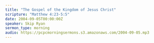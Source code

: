 ```yaml
---
title: "The Gospel of the Kingdom of Jesus Christ"
scripture: "Matthew 4:23-5:5"
date: 2004-09-05T00:00:00Z
speaker: Skip Ryan
sermon_type: morning
audio: https://pcpcmorningsermons.s3.amazonaws.com/2004-09-05.mp3 
---
```



